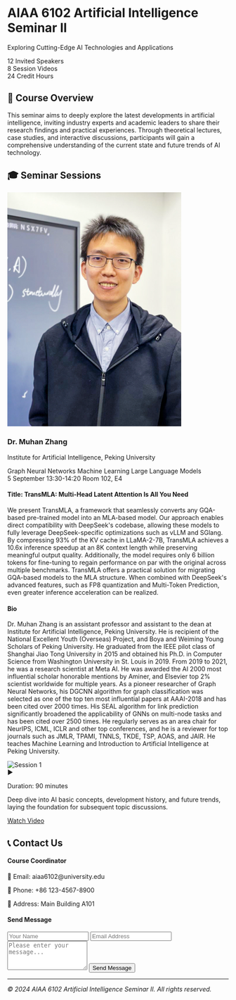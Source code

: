 <link rel="stylesheet" href="styles.css">

<div class="hero-section">
  <div class="hero-content">
    <h1 class="hero-title">AIAA 6102 Artificial Intelligence Seminar II</h1>
    <p class="hero-subtitle">Exploring Cutting-Edge AI Technologies and Applications</p>
    <div class="hero-stats">
      <div class="stat">
        <span class="stat-number">12</span>
        <span class="stat-label">Invited Speakers</span>
      </div>
      <div class="stat">
        <span class="stat-number">8</span>
        <span class="stat-label">Session Videos</span>
      </div>
      <div class="stat">
        <span class="stat-number">24</span>
        <span class="stat-label">Credit Hours</span>
      </div>
    </div>
  </div>
</div>

## 🎯 Course Overview

This seminar aims to deeply explore the latest developments in artificial intelligence, inviting industry experts and academic leaders to share their research findings and practical experiences. Through theoretical lectures, case studies, and interactive discussions, participants will gain a comprehensive understanding of the current state and future trends of AI technology.

## 🎓 Seminar Sessions

<div class="sessions-section">
  <div class="session-card">
          <div class="session-header">
      <div class="speaker-avatar">
        <img src="images/muhan-zhang.png" alt="Dr. Muhan Zhang">
      </div>
      <div class="speaker-basic-info">
        <h3>Dr. Muhan Zhang</h3>
        <p class="speaker-title">Institute for Artificial Intelligence, Peking University</p>
        <div class="speaker-tags">
          <span class="tag">Graph Neural Networks</span>
          <span class="tag">Machine Learning</span>
          <span class="tag">Large Language Models</span>
        </div>
      </div>
      <div class="session-date">
        <span class="date-day">5</span>
        <span class="date-month">September</span>
        <span class="date-time">13:30-14:20</span>
        <span class="date-location">Room 102, E4</span>
      </div>
    </div>
    <div class="session-content">
      <div class="session-section">
        <h4>Title: TransMLA: Multi-Head Latent Attention Is All You Need</h4>
        <p class="session-abstract">We present TransMLA, a framework that seamlessly converts any GQA-based pre-trained model into an MLA-based model. Our approach enables direct compatibility with DeepSeek's codebase, allowing these models to fully leverage DeepSeek-specific optimizations such as vLLM and SGlang. By compressing 93% of the KV cache in LLaMA-2-7B, TransMLA achieves a 10.6x inference speedup at an 8K context length while preserving meaningful output quality. Additionally, the model requires only 6 billion tokens for fine-tuning to regain performance on par with the original across multiple benchmarks. TransMLA offers a practical solution for migrating GQA-based models to the MLA structure. When combined with DeepSeek's advanced features, such as FP8 quantization and Multi-Token Prediction, even greater inference acceleration can be realized.</p>
      </div>
      <div class="session-section">
        <h4>Bio</h4>
        <p class="speaker-bio">Dr. Muhan Zhang is an assistant professor and assistant to the dean at Institute for Artificial Intelligence, Peking University. He is recipient of the National Excellent Youth (Overseas) Project, and Boya and Weiming Young Scholars of Peking University. He graduated from the IEEE pilot class of Shanghai Jiao Tong University in 2015 and obtained his Ph.D. in Computer Science from Washington University in St. Louis in 2019. From 2019 to 2021, he was a research scientist at Meta AI. He was awarded the AI 2000 most influential scholar honorable mentions by Aminer, and Elsevier top 2% scientist worldwide for multiple years. As a pioneer researcher of Graph Neural Networks, his DGCNN algorithm for graph classification was selected as one of the top ten most influential papers at AAAI-2018 and has been cited over 2000 times. His SEAL algorithm for link prediction significantly broadened the applicability of GNNs on multi-node tasks and has been cited over 2500 times. He regularly serves as an area chair for NeurIPS, ICML, ICLR and other top conferences, and he is a reviewer for top journals such as JMLR, TPAMI, TNNLS, TKDE, TSP, AOAS, and JAIR. He teaches Machine Learning and Introduction to Artificial Intelligence at Peking University.</p>
      </div>
      <div class="session-video">
        <div class="video-thumbnail">
          <img src="https://via.placeholder.com/400x225/1F2937/FFFFFF?text=Session+1" alt="Session 1">
          <div class="video-overlay">
            <span class="play-button">▶</span>
          </div>
        </div>
        <div class="video-info">
          <p class="video-duration">Duration: 90 minutes</p>
          <p class="video-description">Deep dive into AI basic concepts, development history, and future trends, laying the foundation for subsequent topic discussions.</p>
          <a href="#" class="watch-button">Watch Video</a>
        </div>
      </div>
    </div>
  </div>
</div>

## 📞 Contact Us

<div class="contact-section">
  <div class="contact-info">
    <h4>Course Coordinator</h4>
    <p>📧 Email: aiaa6102@university.edu</p>
    <p>📱 Phone: +86 123-4567-8900</p>
    <p>📍 Address: Main Building A101</p>
  </div>
  
  <div class="contact-form">
    <h4>Send Message</h4>
    <form>
      <input type="text" placeholder="Your Name" required>
      <input type="email" placeholder="Email Address" required>
      <textarea placeholder="Please enter your message..." rows="4"></textarea>
      <button type="submit">Send Message</button>
    </form>
  </div>
</div>

---

*© 2024 AIAA 6102 Artificial Intelligence Seminar II. All rights reserved.*

